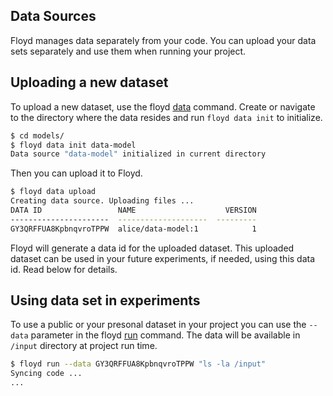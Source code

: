## Data Sources

Floyd manages data separately from your code. You can upload your data sets 
separately and use them when running your project.

## Uploading a new dataset

To upload a new dataset, use the floyd [data](../commands/data.md) command.
Create or navigate to the directory where the data resides and run `floyd data init` to initialize.

```bash
$ cd models/
$ floyd data init data-model
Data source "data-model" initialized in current directory
```
Then you can upload it to Floyd.

```bash
$ floyd data upload
Creating data source. Uploading files ...
DATA ID                 NAME                    VERSION
----------------------  --------------------  ---------
GY3QRFFUA8KpbnqvroTPPW  alice/data-model:1            1
```
Floyd will generate a data id for the uploaded dataset. This uploaded dataset can be used in your future experiments, if needed,
using this data id. Read below for details.

## Using data set in experiments

To use a public or your presonal dataset in your project you can use 
the `--data` parameter in the floyd [run](../commands/run.md) command.
The data will be available in `/input` directory at project run time.

```bash
$ floyd run --data GY3QRFFUA8KpbnqvroTPPW "ls -la /input"
Syncing code ...
...
```
